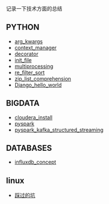 
记录一下技术方面的总结
## PYTHON
<ul>
<li><a href="python/arg_kwargs.html">arg_kwargs</a></li>
<li><a href="python/context_manager.html">context_manager</a></li>
<li><a href="python/decorator.html">decorator</a></li>
<li><a href="python/init_file.html">init_file</a></li>
<li><a href="python/multiprocessing.html">multiprocessing</a></li>
<li><a href="python/re_filter_sort.html">re_filter_sort</a></li>
<li><a href="python/zip_list_comprehension.html">zip_list_comprehension</a></li>
<li><a href="python/Django/hello_world.html">Django_hello_world</a></li>
</ul>


## BIGDATA
<ul>
<li><a href="bigdata/hadoop/cloudera_install.html">cloudera_install</a></li>
<li><a href="bigdata/hadoop/pyspark.html">pyspark</a></li>
<li><a href="bigdata/hadoop/pyspark_kafka_structured_streaming.html">pyspark_kafka_structured_streaming</a></li>
</ul>

## DATABASES
<ul>
<li><a href="databases/influxdb/influxdb_concept.html">influxdb_concept</a></li>
</ul>

## linux
<ul>
<li><a href="linux/tips.html">踩过的坑</a></li>
</ul>